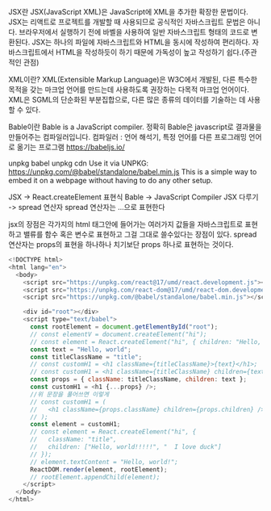 JSX란
JSX(JavaScript XML)은 JavaScript에 XML을 추가한 확장한 문법이다.
JSX는 리액트로 프로젝트를 개발할 때 사용되므로 공식적인 자바스크립트 문법은 아니다.
브라우저에서 실행하기 전에 바벨을 사용하여 일반 자바스크립트 형태의 코드로 변환된다.
JSX는 하나의 파일에 자바스크립트와 HTML을 동시에 작성하여 편리하다.
자바스크립트에서 HTML을 작성하듯이 하기 때문에 가독성이 높고 작성하기 쉽다.(주관적인 관점)

XML이란?
XML(Extensible Markup Language)은 W3C에서 개발된, 다른 특수한 목적을 갖는 마크업 언어를 만드는데 사용하도록 권장하는 다목적 마크업 언어이다. 
XML은 SGML의 단순화된 부분집합으로, 다른 많은 종류의 데이터를 기술하는 데 사용할 수 있다.

Bable이란
Bable is a JavaScript compiler.
정확히 Bable은 javascript로 결과물을 만들어주는 컴파일러입니다.
컴파일러 : 언어 해석기, 특정 언어를 다른 프로그래밍 언어로 옮기는 프로그램
https://babeljs.io/

unpkg
babel unpkg cdn
Use it via UNPKG: https://unpkg.com/@babel/standalone/babel.min.js
This is a simple way to embed it on a webpage without having to do any other setup.


JSX -> React.createElement 표현식
Bable -> JavaScript Compiler
JSX 다루기 -> spread 연산자
spread 연산자는 ...으로 표현한다

jsx의 장점은 각가지의 html 태그안에 들어가는 여러가지 값들을  자바스크립트로 표현하고
밸류를 함수 혹은 변수로 표현하고 그걸 그대로 쓸수있다는 장점이 있다. 
spread 연산자는 props의 표현을 하나하나 치기보단 props 하나로 표현하는 것이다.

```js
<!DOCTYPE html>
<html lang="en">
  <body>
    <script src="https://unpkg.com/react@17/umd/react.development.js"></script>
    <script src="https://unpkg.com/react-dom@17/umd/react-dom.development.js"></script>
    <script src="https://unpkg.com/@babel/standalone/babel.min.js"></script>

    <div id="root"></div>
    <script type="text/babel">
      const rootElement = document.getElementById("root");
      // const elementV = document.createElement("hi");
      // const element = React.createElement("hi", { children: "Hello, world!" });
      const text = "Hello, world";
      const titleClassName = "title";
      // const customH1 = <h1 className={titleClassName}>{text}</h1>;
      // const customH1 = <h1 className={titleClassName} children={text} />;
      const props = { className: titleClassName, children: text };
      const customH1 = <h1 {...props} />;
      //위 문장을 풀어쓰면 이렇게
      // const customH1 = (
      //   <h1 className={props.className} children={props.children} />
      // );
      const element = customH1;
      // const element = React.createElement("hi", {
      //   className: "title",
      //   children: ["Hello, world!!!!!", "  I love duck"]
      // });
      // element.textContent = "Hello, world!";
      ReactDOM.render(element, rootElement);
      // rootElement.appendChild(element);
    </script>
  </body>
</html>
```
